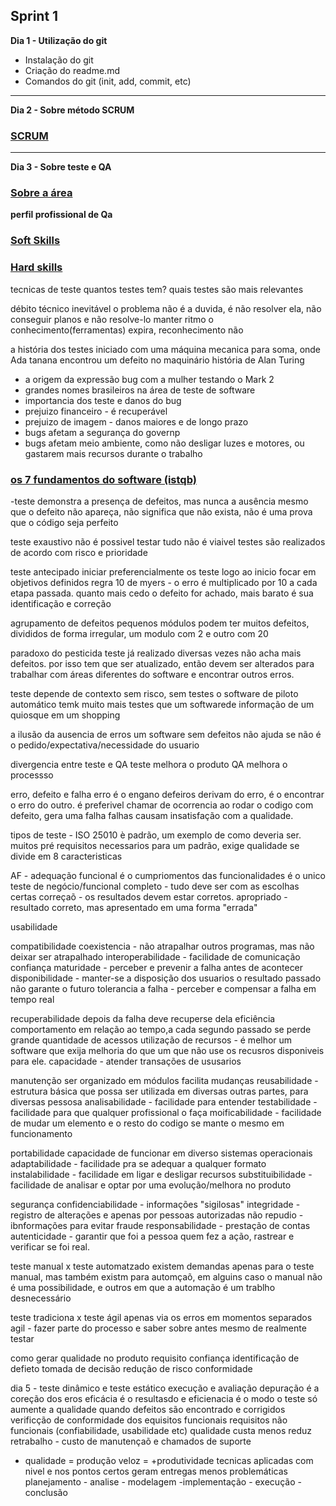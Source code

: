 ## **Sprint 1**                                                                        
**Dia 1 - Utilização do git**
- Instalação do git
- Criação do readme.md
- Comandos do git (init, add, commit, etc)

_____________________________________________________________________________________________________________________________________________________________________

**Dia 2 - Sobre método SCRUM**
### [SCRUM](https://github.com/LaurenMonici/GitSprints/issues/1)


_____________________________________________________________________________________________________________________________________________________________________

**Dia 3 - Sobre teste e QA**
### [Sobre a área](https://github.com/LaurenMonici/GitSprints/issues/2)
 
 **perfil profissional de Qa**
 ### [Soft Skills](https://github.com/LaurenMonici/GitSprints/issues/3)

 ### [Hard skills]()


tecnicas de teste
quantos testes tem?
quais testes são mais relevantes

débito técnico
inevitável
o problema não é a duvida, é não resolver ela, não conseguir planos e não resolve-lo
manter ritmo     o conhecimento(ferramentas) expira, reconhecimento não

a história dos testes
 iniciado com uma máquina mecanica para soma, onde Ada tanana encontrou um defeito no maquinário
 história de Alan Turing
 - a origem da expressão bug com a mulher testando o Mark 2
 - grandes nomes brasileiros na área de teste de software
 - importancia dos teste e danos do bug
 - prejuizo financeiro - é recuperável
 - prejuizo de imagem - danos maiores e de longo prazo
 - bugs afetam a segurança do governp
 - bugs afetam meio ambiente, como não desligar luzes e motores, ou gastarem mais recursos durante o trabalho

### [os 7 fundamentos do software (istqb)]() 
-teste demonstra a presença de defeitos, mas nunca a ausência
mesmo que o defeito não apareça, não significa que não exista, não é uma prova que o código seja perfeito

teste exaustivo não é possivel
testar tudo não é viaivel
testes são realizados de acordo com risco e prioridade

teste antecipado
iniciar preferencialmente os teste logo ao inicio
focar em objetivos definidos
regra 10 de myers - o erro é multiplicado por 10 a cada etapa passada. quanto mais cedo o defeito for achado, mais barato é sua identificação e correção

agrupamento de defeitos
pequenos módulos podem ter muitos defeitos, divididos de forma irregular, um modulo com 2 e outro com 20


paradoxo do pesticida
teste já realizado diversas vezes não acha mais defeitos. por isso tem que ser atualizado, então devem ser alterados para trabalhar com áreas diferentes do software e encontrar outros erros.

teste depende de contexto
sem risco, sem testes
o software de piloto automático temk muito mais testes que um softwarede informação de um quiosque em um shopping


a ilusão da ausencia de erros
um software sem defeitos não ajuda se não é o pedido/expectativa/necessidade do usuario

divergencia entre teste e QA
teste melhora o produto
QA melhora o processso

erro, defeito e falha
erro é o engano
defeiros derivam do erro, é o encontrar o erro do outro. é preferivel chamar de ocorrencia
ao rodar o codigo com defeito, gera uma falha
falhas causam insatisfação com a qualidade.

tipos de teste - ISO 25010
è padrão, um exemplo de como deveria ser.
muitos pré requisitos necessarios para um padrão, exige qualidade
se divide em 8 caracteristicas

AF - adequação funcional
é o cumpriomentos das funcionalidades
é o unico teste de negócio/funcional
completo - tudo deve ser com as escolhas certas
correçaõ -  os resultados devem estar corretos.
apropriado - resultado correto, mas apresentado em uma forma "errada"

usabilidade


compatibilidade
coexistencia - não atrapalhar outros programas, mas não deixar ser atrapalhado
interoperabilidade - facilidade de comunicação
confiança
maturidade - perceber e prevenir a falha antes de acontecer
disponibilidade - manter-se a disposição dos usuarios
o resultado passado não garante o futuro
tolerancia a falha - perceber e compensar a falha em tempo real

recuperabilidade
depois da falha deve recuperse dela
eficiência
comportamento em relação ao tempo,a cada segundo passado se perde grande quantidade de acessos
utilização de recursos - é melhor um software que exija melhoria do que um que não use os recusros disponiveis para ele.
capacidade - atender transações de ususarios

manutenção
ser organizado em módulos facilita mudanças
reusabilidade - estrutura básica que possa ser utilizada em diversas outras partes, para diversas pessosa
analisabilidade - facilidade para entender
testabilidade - facilidade para que qualquer profissional o faça
moificabilidade - facilidade de mudar um elemento e o resto do codigo se mante o mesmo em funcionamento

portabilidade
capacidade de funcionar em diverso sistemas operacionais
adaptabilidade - facilidade pra se adequar a qualquer formato
instalabilidade - facilidade em ligar e desligar recursos
substituibilidade - facilidade de analisar e optar por uma evolução/melhora no produto

segurança
confidenciabilidade - informações "sigilosas"
integridade - registro de alterações e apenas por pessoas autorizadas
não repudio - ibnformações para evitar fraude
responsabilidade - prestação de contas
autenticidade - garantir que foi a pessoa quem fez a ação, rastrear e verificar se foi real.

teste manual x teste automatzado
existem demandas apenas para o teste manual, mas também existm para automçaõ, em alguins caso o manual não é uma possibilidade, e outros em que a automação é um trablho desnecessário

teste tradiciona x teste ágil
apenas via os erros em momentos separados
agil - fazer parte do processo e saber sobre antes mesmo de realmente testar

como gerar qualidade no produto
requisito
confiança
identificação de defieto
tomada de decisão
redução de risco
conformidade

dia 5 - 
teste dinâmico e teste estático
execução e avaliação
depuração é a coreção dos eros
eficácia é o resultasdo e eficienacia é o modo
o teste só aumente a qualidade
quando defeitos são encontrado e corrigidos
verificção de conformidade dos equisitos funcionais
requisitos não funcionais (confiabilidade, usabilidade etc)
qualidade custa menos
reduz retrabalho - custo de manutençaõ e chamados de suporte
+ qualidade = produção veloz = +produtividade
tecnicas aplicadas com nivel e nos pontos certos geram entregas menos problemáticas
planejamento - analise - modelagem -implementação - execução - conclusão
